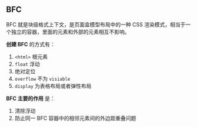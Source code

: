 ## BFC

BFC 就是块级格式上下文，是页面盒模型布局中的一种 CSS 渲染模式，相当于一个独立的容器，里面的元素和外部的元素相互不影响。

**创建 BFC** 的方式有：

1. `<html>` 根元素
2. `float` 浮动
3. 绝对定位
4. `overflow` 不为 `visiable`
5. `display` 为表格布局或者弹性布局

**BFC 主要的作用** 是：

1. 清除浮动
2. 防止同一 BFC 容器中的相邻元素间的外边距重叠问题